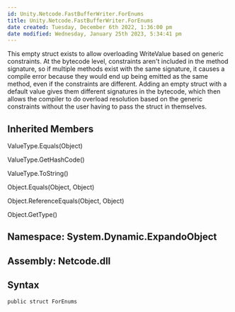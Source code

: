 ```yaml
---
id: Unity.Netcode.FastBufferWriter.ForEnums
title: Unity.Netcode.FastBufferWriter.ForEnums
date created: Tuesday, December 6th 2022, 1:36:00 pm
date modified: Wednesday, January 25th 2023, 5:34:41 pm
---
```


<div class="markdown level0 summary">

This empty struct exists to allow overloading WriteValue based on generic constraints. At the bytecode level, constraints aren't included in the method signature, so if multiple methods exist with the same signature, it causes a compile error because they would end up being emitted as the same method, even if the constraints are different. Adding an empty struct with a default value gives them different signatures in the bytecode, which then allows the compiler to do overload resolution based on the generic constraints without the user having to pass the struct in themselves.

</div>

<div class="markdown level0 conceptual">

</div>

<div class="inheritedMembers">

## Inherited Members

<div>

ValueType.Equals(Object)

</div>

<div>

ValueType.GetHashCode()

</div>

<div>

ValueType.ToString()

</div>

<div>

Object.Equals(Object, Object)

</div>

<div>

Object.ReferenceEquals(Object, Object)

</div>

<div>

Object.GetType()

</div>

</div>

## **Namespace**: System.Dynamic.ExpandoObject

## **Assembly**: Netcode.dll

## Syntax

``` lang-csharp
public struct ForEnums
```
